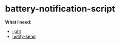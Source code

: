 # battery-notification-script
**What I need:**

- [light](https://github.com/haikarainen/light)
- [notify-send](https://github.com/vlevit/notify-send.sh)
